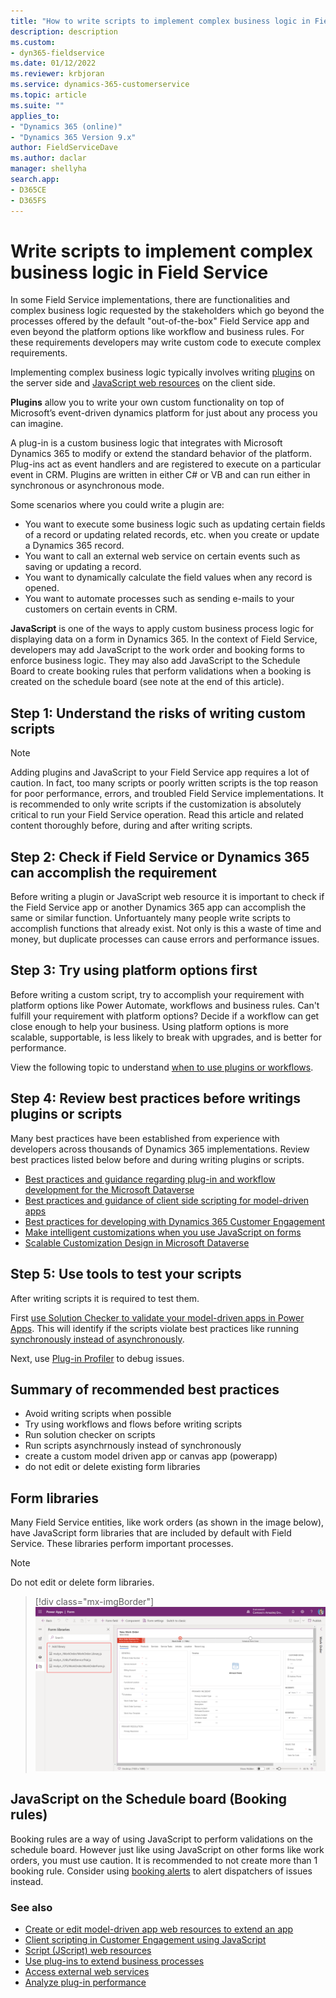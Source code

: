 ```yaml
---
title: "How to write scripts to implement complex business logic in Field Service | MicrosoftDocs"
description: description
ms.custom:
- dyn365-fieldservice
ms.date: 01/12/2022
ms.reviewer: krbjoran
ms.service: dynamics-365-customerservice
ms.topic: article
ms.suite: ""
applies_to:
- "Dynamics 365 (online)"
- "Dynamics 365 Version 9.x"
author: FieldServiceDave
ms.author: daclar
manager: shellyha
search.app:
- D365CE
- D365FS
---
```


# Write scripts to implement complex business logic in Field Service

In some Field Service implementations, there are functionalities and complex business logic requested by the stakeholders which go beyond the processes offered by the default "out-of-the-box" Field Service app and even beyond the platform options like workflow and business rules. For these requirements developers may write custom code to execute complex requirements.

Implementing complex business logic typically involves writing [plugins](https://docs.microsoft.com/en-us/powerapps/developer/data-platform/plug-ins) on the server side and [JavaScript web resources](https://docs.microsoft.com/en-us/dynamics365/customerengagement/on-premises/developer/clientapi/client-scripting?view=op-9-1) on the client side.  


**Plugins** allow you to write your own custom functionality on top of Microsoft’s event-driven dynamics platform for just about any process you can imagine.

A plug-in is a custom business logic that integrates with Microsoft Dynamics 365 to modify or extend the standard behavior of the platform. Plug-ins act as event handlers and are registered to execute on a particular event in CRM. Plugins are written in either C# or VB and can run either in synchronous or asynchronous mode.

Some scenarios where you could write a plugin are: 

- You want to execute some business logic such as updating certain fields of a record or updating related records, etc. when you create or update a Dynamics 365 record.
- You want to call an external web service on certain events such as saving or updating a record.
- You want to dynamically calculate the field values when any record is opened.
- You want to automate processes such as sending e-mails to your customers on certain events in CRM.

**JavaScript** is one of the ways to apply custom business process logic for displaying data on a form in Dynamics 365. In the context of Field Service, developers may add JavaScript to the work order and booking forms to enforce business logic. They may also add JavaScript to the Schedule Board to create booking rules that perform validations when a booking is created on the schedule board (see note at the end of this article).



## Step 1: Understand the risks of writing custom scripts

> [!Note]
> Adding plugins and JavaScript to your Field Service app requires a lot of caution. In fact, too many scripts or poorly written scripts is the top reason for poor performance, errors, and troubled Field Service implementations. It is recommended to only write scripts if the customization is absolutely critical to run your Field Service operation. Read this article and related content thoroughly before, during and after writing scripts.


## Step 2: Check if Field Service or Dynamics 365 can accomplish the requirement 
Before writing a plugin or JavaScript web resource it is important to check if the Field Service app or another Dynamics 365 app can accomplish the same or similar function. Unfortuantely many people write scripts to accomplish functions that already exist. Not only is this a waste of time and money, but duplicate processes can cause errors and performance issues.


## Step 3: Try using platform options first

Before writing a custom script, try to accomplish your requirement with platform options like Power Automate, workflows and business rules. Can't fulfill your requirement with platform options? Decide if a workflow can get close enough to help your business. Using platform options is more scalable, supportable, is less likely to break with upgrades, and is better for performance.

View the following topic to understand [when to use plugins or workflows](https://docs.microsoft.com/en-us/dynamics365/customerengagement/on-premises/developer/best-practices-sdk?view=op-9-1#when-to-use-plug-ins-vs-workflow).

## Step 4: Review best practices before writings plugins or scripts

Many best practices have been established from experience with developers across thousands of Dynamics 365 implementations. Review best practices listed below before and during writing plugins or scripts. 

- [Best practices and guidance regarding plug-in and workflow development for the Microsoft Dataverse](https://docs.microsoft.com/powerapps/developer/data-platform/best-practices/business-logic/)
- [Best practices and guidance of client side scripting for model-driven apps](https://docs.microsoft.com/en-us/powerapps/developer/model-driven-apps/best-practices/business-logic/)
- [Best practices for developing with Dynamics 365 Customer Engagement](https://docs.microsoft.com/en-us/dynamics365/customerengagement/on-premises/developer/best-practices-sdk?view=op-9-1)
- [Make intelligent customizations when you use JavaScript on forms](https://docs.microsoft.com/en-us/powerapps/maker/model-driven-apps/design-performant-forms#javascript-customization)
- [Scalable Customization Design in Microsoft Dataverse](https://docs.microsoft.com/en-us/powerapps/developer/data-platform/scalable-customization-design/overview)

## Step 5: Use tools to test your scripts

After writing scripts it is required to test them.

First [use Solution Checker to validate your model-driven apps in Power Apps](https://docs.microsoft.com/powerapps/maker/data-platform/use-powerapps-checker). This will identify if the scripts violate best practices like running [synchronously instead of asynchronously](https://docs.microsoft.com/en-us/dynamics365/customerengagement/on-premises/developer/best-practices-sdk?view=op-9-1#when-to-use-plug-ins-vs-workflow). 

Next, use [Plug-in Profiler](https://docs.microsoft.com/en-us/powerapps/developer/data-platform/tutorial-debug-plug-in?tabs=prt) to debug issues.


## Summary of recommended best practices

- Avoid writing scripts when possible
- Try using workflows and flows before writing scripts
- Run solution checker on scripts
- Run scripts asynchrnously instead of synchronously
- create a custom model driven app or canvas app (powerapp)
- do not edit or delete existing form libraries 



## Form libraries

Many Field Service entities, like work orders (as shown in the image below), have JavaScript form libraries that are included by default with Field Service. These libraries perform important processes.

> [!Note]
> Do not edit or delete form libraries.


> [!div class="mx-imgBorder"]
> ![Screenshot of ](./media/customization-form-libraries.png)

## JavaScript on the Schedule board (Booking rules)

Booking rules are a way of using JavaScript to perform validations on the schedule board. However just like using JavaScript on other forms like work orders, you must use caution. It is recommended to not create more than 1 booking rule. Consider using [booking alerts](booking-alert) to alert dispatchers of issues instead. 

### See also

- [Create or edit model-driven app web resources to extend an app](https://docs.microsoft.com/en-us/powerapps/maker/model-driven-apps/create-edit-web-resources)
- [Client scripting in Customer Engagement using JavaScript](https://docs.microsoft.com/en-us/dynamics365/customerengagement/on-premises/developer/clientapi/client-scripting?view=op-9-1)
- [Script (JScript) web resources](https://docs.microsoft.com/en-us/powerapps/developer/model-driven-apps/script-jscript-web-resources)
- [Use plug-ins to extend business processes](https://docs.microsoft.com/en-us/powerapps/developer/data-platform/plug-ins)
- [Access external web services](https://docs.microsoft.com/en-us/powerapps/developer/data-platform/access-web-services)
- [Analyze plug-in performance](https://docs.microsoft.com/en-us/powerapps/developer/data-platform/analyze-performance)
